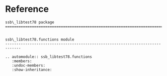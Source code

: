 # Reference

<!--
The content of the {eval-rst} block below is generated by the command:
poetry run sphinx-apidoc -T -f -t ./docs/templates -o ./docs ./src
from the root directory.

You need to rerun the command when python files are added, deleted or renamed.
Copy the content from the generated
ssb_libtest78.rst file to the {eval-rst} block below and
delete the .rst file afterwards.
-->

```{eval-rst}
ssb\_libtest78 package
=============================================================================


ssb\_libtest78.functions module
-----------------------------------------------------------------------------

.. automodule:: ssb_libtest78.functions
   :members:
   :undoc-members:
   :show-inheritance:
```

